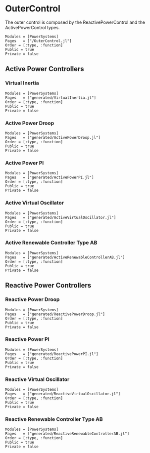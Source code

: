 # OuterControl

The outer control is composed by the ReactivePowerControl and the ActivePowerControl types.

```@autodocs
Modules = [PowerSystems]
Pages   = ["/OuterControl.jl"]
Order = [:type, :function]
Public = true
Private = false
```

## Active Power Controllers

### Virtual Inertia

```@autodocs
Modules = [PowerSystems]
Pages   = ["generated/VirtualInertia.jl"]
Order = [:type, :function]
Public = true
Private = false
```

### Active Power Droop

```@autodocs
Modules = [PowerSystems]
Pages   = ["generated/ActivePowerDroop.jl"]
Order = [:type, :function]
Public = true
Private = false
```

### Active Power PI

```@autodocs
Modules = [PowerSystems]
Pages   = ["generated/ActivePowerPI.jl"]
Order = [:type, :function]
Public = true
Private = false
```

### Active Virtual Oscillator

```@autodocs
Modules = [PowerSystems]
Pages   = ["generated/ActiveVirtualOscillator.jl"]
Order = [:type, :function]
Public = true
Private = false
```

### Active Renewable Controller Type AB

```@autodocs
Modules = [PowerSystems]
Pages   = ["generated/ActiveRenewableControllerAB.jl"]
Order = [:type, :function]
Public = true
Private = false
```

## Reactive Power Controllers

### Reactive Power Droop

```@autodocs
Modules = [PowerSystems]
Pages   = ["generated/ReactivePowerDroop.jl"]
Order = [:type, :function]
Public = true
Private = false
```

### Reactive Power PI

```@autodocs
Modules = [PowerSystems]
Pages   = ["generated/ReactivePowerPI.jl"]
Order = [:type, :function]
Public = true
Private = false
```

### Reactive Virtual Oscillator

```@autodocs
Modules = [PowerSystems]
Pages   = ["generated/ReactiveVirtualOscillator.jl"]
Order = [:type, :function]
Public = true
Private = false
```

### Reactive Renewable Controller Type AB

```@autodocs
Modules = [PowerSystems]
Pages   = ["generated/ReactiveRenewableControllerAB.jl"]
Order = [:type, :function]
Public = true
Private = false
```